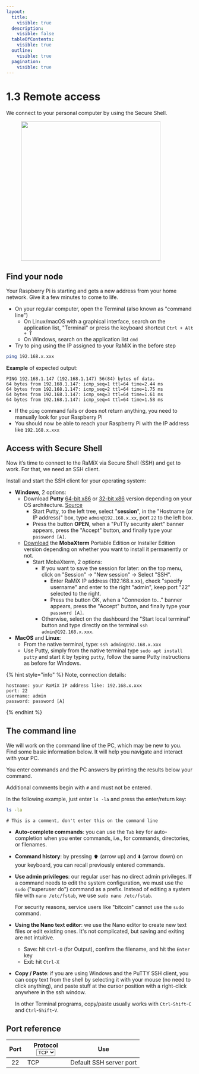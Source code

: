 ```yaml
---
layout:
  title:
    visible: true
  description:
    visible: false
  tableOfContents:
    visible: true
  outline:
    visible: true
  pagination:
    visible: true
---
```


# 1.3 Remote access

We connect to your personal computer by using the Secure Shell.

<figure><img src="../.gitbook/assets/remote-access.png" alt="" width="375"><figcaption></figcaption></figure>

## Find your node

Your Raspberry Pi is starting and gets a new address from your home network. Give it a few minutes to come to life.

* On your regular computer, open the Terminal (also known as "command line")
  * On Linux/macOS with a graphical interface, search on the application list, "Terminal" or press the keyboard shortcut `Ctrl + Alt + T`
  * On Windows, search on the application list `cmd`
* Try to ping using the IP assigned to your RaMiX in the before step

```sh
ping 192.168.x.xxx
```

**Example** of expected output:

```
PING 192.168.1.147 (192.168.1.147) 56(84) bytes of data.
64 bytes from 192.168.1.147: icmp_seq=1 ttl=64 time=2.44 ms
64 bytes from 192.168.1.147: icmp_seq=2 ttl=64 time=1.75 ms
64 bytes from 192.168.1.147: icmp_seq=3 ttl=64 time=1.61 ms
64 bytes from 192.168.1.147: icmp_seq=4 ttl=64 time=1.58 ms
```

* If the `ping` command fails or does not return anything, you need to manually look for your Raspberry Pi
* You should now be able to reach your Raspberry Pi with the IP address like `192.168.x.xxx`

## Access with Secure Shell

Now it’s time to connect to the RaMiX via Secure Shell (SSH) and get to work. For that, we need an SSH client.

Install and start the SSH client for your operating system:

* **Windows**, 2 options:
  * Download **Putty** [64-bit x86](https://the.earth.li/~sgtatham/putty/latest/w64/putty.exe) or [32-bit x86](https://the.earth.li/~sgtatham/putty/latest/w32/putty.exe) version depending on your OS architecture. [Source](https://www.chiark.greenend.org.uk/~sgtatham/putty/latest.html)
    * Start Putty, to the left tree, select "**session**", in the "Hostname (or IP address)" box, type `admin@192.168.x.xx`, port `22` to the left box.
    * Press the button **OPEN**, when a "PuTTy security alert" banner appears, press the "Accept" button, and finally type your `password [A]`.
  * [Download](https://mobaxterm.mobatek.net/download-home-edition.html) the **MobaXterm** Portable Edition or Installer Edition version depending on whether you want to install it permanently or not.
    * Start MobaXterm, 2 options:
      * If you want to save the session for later: on the top menu, click on "Session" -> "New session" -> Select "SSH".
        * Enter RaMiX IP address (192.168.x.xx), check "specify username" and enter to the right "admin", keep port "22" selected to the right.
        * Press the button OK, when a "Connexion to..." banner appears, press the "Accept" button, and finally type your `password [A]`.
      * Otherwise, select on the dashboard the "Start local terminal" button and type directly on the terminal `ssh admin@192.168.x.xxx`.
* **MacOS** and **Linux**:
  * From the native terminal, type: `ssh admin@192.168.x.xxx`
  * Use Putty, simply from the native terminal type `sudo apt install putty` and start it by typing `putty`, follow the same Putty instructions as before for Windows.

{% hint style="info" %}
Note, connection details:

```
hostname: your RaMiX IP address like: 192.168.x.xxx
port: 22
username: admin
password: password [A]
```
{% endhint %}

## The command line

We will work on the command line of the PC, which may be new to you. Find some basic information below. It will help you navigate and interact with your PC.

You enter commands and the PC answers by printing the results below your command.

Additional comments begin with `#` and must not be entered.

In the following example, just enter `ls -la` and press the enter/return key:

```sh
ls -la
```

```
# This is a comment, don't enter this on the command line
```

* **Auto-complete commands**: you can use the `Tab` key for auto-completion when you enter commands, i.e., for commands, directories, or filenames.
* **Command history**: by pressing ⬆️ (arrow up) and ⬇️ (arrow down) on your keyboard, you can recall previously entered commands.
*   **Use admin privileges**: our regular user has no direct admin privileges. If a command needs to edit the system configuration, we must use the `sudo` ("superuser do") command as a prefix. Instead of editing a system file with `nano /etc/fstab`, we use `sudo nano /etc/fstab`.

    For security reasons, service users like "bitcoin" cannot use the `sudo` command.
* **Using the Nano text editor**: we use the Nano editor to create new text files or edit existing ones. It's not complicated, but saving and exiting are not intuitive.
  * Save: hit `Ctrl-O` (for Output), confirm the filename, and hit the `Enter` key
  * Exit: hit `Ctrl-X`
*   **Copy / Paste**: if you are using Windows and the PuTTY SSH client, you can copy text from the shell by selecting it with your mouse (no need to click anything), and paste stuff at the cursor position with a right-click anywhere in the ssh window.

    In other Terminal programs, copy/paste usually works with `Ctrl`-`Shift`-`C` and `Ctrl`-`Shift`-`V`.

## Port reference

<table><thead><tr><th align="center">Port</th><th width="100">Protocol<select><option value="JHDewnh9ejdU" label="TCP" color="blue"></option><option value="bnBCxNHA16uE" label="SSL" color="blue"></option><option value="PKFnnET4ow3A" label="UDP" color="blue"></option></select></th><th align="center">Use</th></tr></thead><tbody><tr><td align="center">22</td><td><span data-option="JHDewnh9ejdU">TCP</span></td><td align="center">Default SSH server port</td></tr></tbody></table>
